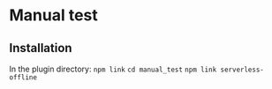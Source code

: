 # Manual test

## Installation

In the plugin directory:
`npm link`
`cd manual_test`
`npm link serverless-offline`

